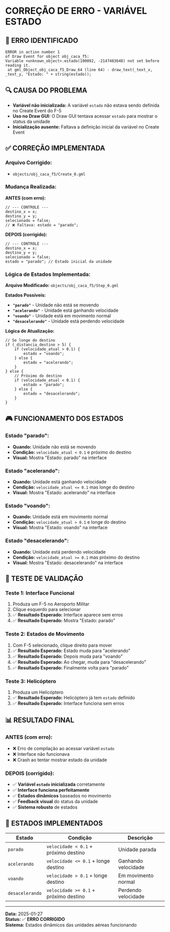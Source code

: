 # CORREÇÃO DE ERRO - VARIÁVEL ESTADO

## 🚨 **ERRO IDENTIFICADO**
```
ERROR in action number 1
of Draw Event for object obj_caca_f5:
Variable <unknown_object>.estado(100092, -2147483648) not set before reading it.
 at gml_Object_obj_caca_f5_Draw_64 (line 64) - draw_text(_text_x, _text_y, "Estado: " + string(estado));
```

## 🔍 **CAUSA DO PROBLEMA**
- **Variável não inicializada:** A variável `estado` não estava sendo definida no Create Event do F-5
- **Uso no Draw GUI:** O Draw GUI tentava acessar `estado` para mostrar o status da unidade
- **Inicialização ausente:** Faltava a definição inicial da variável no Create Event

## ✅ **CORREÇÃO IMPLEMENTADA**

### **Arquivo Corrigido:**
- `objects/obj_caca_f5/Create_0.gml`

### **Mudança Realizada:**

**ANTES (com erro):**
```gml
// --- CONTROLE ---
destino_x = x;
destino_y = y;
selecionado = false;
// ❌ Faltava: estado = "parado";
```

**DEPOIS (corrigido):**
```gml
// --- CONTROLE ---
destino_x = x;
destino_y = y;
selecionado = false;
estado = "parado"; // Estado inicial da unidade
```

### **Lógica de Estados Implementada:**

**Arquivo Modificado:** `objects/obj_caca_f5/Step_0.gml`

**Estados Possíveis:**
- **`"parado"`** - Unidade não está se movendo
- **`"acelerando"`** - Unidade está ganhando velocidade
- **`"voando"`** - Unidade está em movimento normal
- **`"desacelerando"`** - Unidade está perdendo velocidade

**Lógica de Atualização:**
```gml
// Se longe do destino
if (_distancia_destino > 5) {
    if (velocidade_atual > 0.1) {
        estado = "voando";
    } else {
        estado = "acelerando";
    }
} else {
    // Próximo do destino
    if (velocidade_atual < 0.1) {
        estado = "parado";
    } else {
        estado = "desacelerando";
    }
}
```

## 🎮 **FUNCIONAMENTO DOS ESTADOS**

### **Estado "parado":**
- **Quando:** Unidade não está se movendo
- **Condição:** `velocidade_atual < 0.1` e próximo do destino
- **Visual:** Mostra "Estado: parado" na interface

### **Estado "acelerando":**
- **Quando:** Unidade está ganhando velocidade
- **Condição:** `velocidade_atual <= 0.1` mas longe do destino
- **Visual:** Mostra "Estado: acelerando" na interface

### **Estado "voando":**
- **Quando:** Unidade está em movimento normal
- **Condição:** `velocidade_atual > 0.1` e longe do destino
- **Visual:** Mostra "Estado: voando" na interface

### **Estado "desacelerando":**
- **Quando:** Unidade está perdendo velocidade
- **Condição:** `velocidade_atual >= 0.1` mas próximo do destino
- **Visual:** Mostra "Estado: desacelerando" na interface

## 🧪 **TESTE DE VALIDAÇÃO**

### **Teste 1: Interface Funcional**
1. Produza um F-5 no Aeroporto Militar
2. Clique esquerdo para selecionar
3. ✅ **Resultado Esperado:** Interface aparece sem erros
4. ✅ **Resultado Esperado:** Mostra "Estado: parado"

### **Teste 2: Estados de Movimento**
1. Com F-5 selecionado, clique direito para mover
2. ✅ **Resultado Esperado:** Estado muda para "acelerando"
3. ✅ **Resultado Esperado:** Depois muda para "voando"
4. ✅ **Resultado Esperado:** Ao chegar, muda para "desacelerando"
5. ✅ **Resultado Esperado:** Finalmente volta para "parado"

### **Teste 3: Helicóptero**
1. Produza um Helicóptero
2. ✅ **Resultado Esperado:** Helicóptero já tem `estado` definido
3. ✅ **Resultado Esperado:** Interface funciona sem erros

## 📊 **RESULTADO FINAL**

### **ANTES (com erro):**
- ❌ Erro de compilação ao acessar variável `estado`
- ❌ Interface não funcionava
- ❌ Crash ao tentar mostrar estado da unidade

### **DEPOIS (corrigido):**
- ✅ **Variável `estado` inicializada** corretamente
- ✅ **Interface funciona perfeitamente**
- ✅ **Estados dinâmicos** baseados no movimento
- ✅ **Feedback visual** do status da unidade
- ✅ **Sistema robusto** de estados

## 🎯 **ESTADOS IMPLEMENTADOS**

| Estado | Condição | Descrição |
|--------|----------|-----------|
| `parado` | `velocidade < 0.1` + próximo destino | Unidade parada |
| `acelerando` | `velocidade <= 0.1` + longe destino | Ganhando velocidade |
| `voando` | `velocidade > 0.1` + longe destino | Em movimento normal |
| `desacelerando` | `velocidade >= 0.1` + próximo destino | Perdendo velocidade |

---
**Data:** 2025-01-27  
**Status:** ✅ **ERRO CORRIGIDO**  
**Sistema:** Estados dinâmicos das unidades aéreas funcionando
